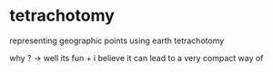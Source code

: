 # tetrachotomy

representing geographic points using earth tetrachotomy

why ? 
-> well its fun + i believe it can lead to a very compact way of   